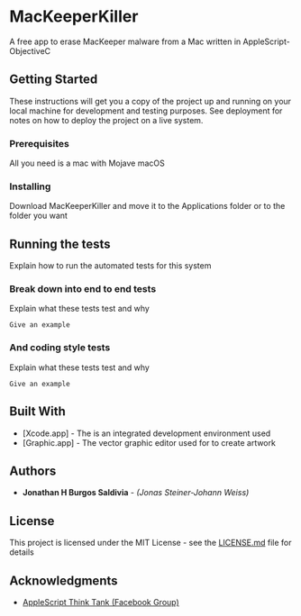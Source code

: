 # MacKeeperKiller

A free app to erase MacKeeper malware from a Mac written in AppleScript-ObjectiveC

## Getting Started

These instructions will get you a copy of the project up and running on your local machine for development and testing purposes. See deployment for notes on how to deploy the project on a live system.

### Prerequisites

All you need is a mac with Mojave macOS

### Installing

Download MacKeeperKiller and move it to the Applications folder or to the folder you want

## Running the tests

Explain how to run the automated tests for this system

### Break down into end to end tests

Explain what these tests test and why

```
Give an example
```

### And coding style tests

Explain what these tests test and why

```
Give an example
```

## Built With

* [Xcode.app] - The is an integrated development environment used
* [Graphic.app] - The vector graphic editor used for to create artwork

## Authors

* **Jonathan H Burgos Saldivia** - *(Jonas Steiner-Johann Weiss)*

## License

This project is licensed under the MIT License - see the [LICENSE.md](LICENSE.md) file for details

## Acknowledgments

* [AppleScript Think Tank (Facebook Group)](https://www.facebook.com/groups/179313285447304/)
